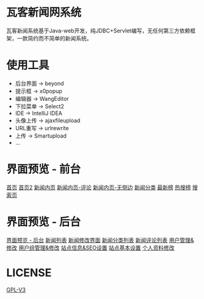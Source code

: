 # 瓦客新闻网系统
瓦客新闻系统基于Java-web开发，纯JDBC+Servlet编写，无任何第三方依赖框架，一款简约而不简单的新闻系统。
# 使用工具
- 后台界面 -> beyond
- 提示框 -> x0popup
- 编辑器 -> WangEditor
- 下拉菜单 -> Select2
- IDE -> IntelliJ IDEA
- 头像上传 -> ajaxfileupload
- URL重写 -> urlrewrite
- 上传 -> Smartupload
- ...
# 界面预览 - 前台
[首页](https://github.com/Licoy/wakew-news/blob/master/web/app/img/show-img/首页.png?raw=true)
[首页2](https://github.com/Licoy/wakew-news/blob/master/web/app/img/show-img/首页2.png?raw=true)
[新闻内页](https://github.com/Licoy/wakew-news/blob/master/web/app/img/show-img/新闻内页1.png?raw=true)
[新闻内页-评论](https://github.com/Licoy/wakew-news/blob/master/web/app/img/show-img/新闻内页-评论.png?raw=true)
[新闻内页-无侧边](https://github.com/Licoy/wakew-news/blob/master/web/app/img/show-img/新闻内页-无侧边.png?raw=true)
[新闻分类](https://github.com/Licoy/wakew-news/blob/master/web/app/img/show-img/首页.png?raw=true)
[最新榜](https://github.com/Licoy/wakew-news/blob/master/web/app/img/show-img/最新榜.png?raw=true)
[热搜榜](https://github.com/Licoy/wakew-news/blob/master/web/app/img/show-img/热搜榜.png?raw=true)
[搜索页](https://github.com/Licoy/wakew-news/blob/master/web/app/img/show-img/首页.png?raw=true)
# 界面预览 - 后台
[界面预览 - 后台](https://github.com/Licoy/wakew-news/blob/master/web/app/img/show-img/后台/中户中心首页.png?raw=true)
[新闻列表](https://github.com/Licoy/wakew-news/blob/master/web/app/img/show-img/后台/新闻列表.png?raw=true)
[新闻修改界面](https://github.com/Licoy/wakew-news/blob/master/web/app/img/show-img/新闻修改界面.png?raw=true)
[新闻分类列表](https://github.com/Licoy/wakew-news/blob/master/web/app/img/show-img/后台/新闻分类列表.png?raw=true)
[新闻评论列表](https://github.com/Licoy/wakew-news/blob/master/web/app/img/show-img/后台/新闻评论列表.png?raw=true)
[用户管理&修改](https://github.com/Licoy/wakew-news/blob/master/web/app/img/show-img/后台/用户管理&修改.png?raw=true)
[用户组管理&修改](https://github.com/Licoy/wakew-news/blob/master/web/app/img/show-img/后台/用户组管理&修改.png?raw=true)
[站点信息&SEO设置](https://github.com/Licoy/wakew-news/blob/master/web/app/img/show-img/后台/站点信息&SEO设置.png?raw=true)
[站点基本设置](https://github.com/Licoy/wakew-news/blob/master/web/app/img/show-img/后台/站点基本设置.png?raw=true)
[个人资料修改](https://github.com/Licoy/wakew-news/blob/master/web/app/img/show-img/后台/个人资料修改.png?raw=true)
# LICENSE
[GPL-V3](https://github.com/Licoy/wakew-news/blob/master/LICENSE)
